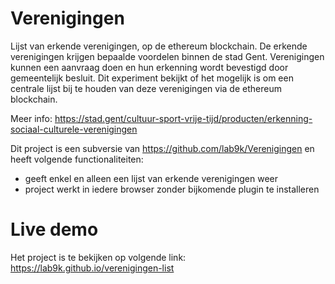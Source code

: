 # Verenigingen
Lijst van erkende verenigingen, op de ethereum blockchain.
De erkende verenigingen krijgen bepaalde voordelen binnen de stad Gent. Verenigingen kunnen een aanvraag doen en hun erkenning wordt bevestigd door gemeentelijk besluit. 
Dit experiment bekijkt of het mogelijk is om een centrale lijst bij te houden van deze verenigingen via de ethereum blockchain.

Meer info: https://stad.gent/cultuur-sport-vrije-tijd/producten/erkenning-sociaal-culturele-verenigingen

Dit project is een subversie van https://github.com/lab9k/Verenigingen en heeft volgende functionaliteiten:
- geeft enkel en alleen een lijst van erkende verenigingen weer
- project werkt in iedere browser zonder bijkomende plugin te installeren
 
# Live demo
Het project is te bekijken op volgende link:
https://lab9k.github.io/verenigingen-list


